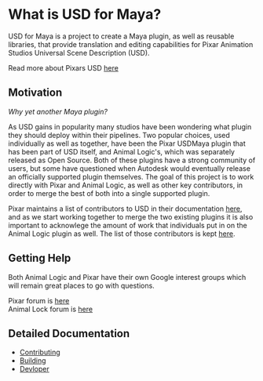 # What is USD for Maya?

USD for Maya is a project to create a Maya plugin, as well as reusable libraries, that provide translation and editing capabilities for Pixar Animation Studios Universal Scene Description (USD).

Read more about Pixars USD [here](http://openusd.org)


## Motivation
*Why yet another Maya plugin?*

As USD gains in popularity many studios have been wondering what plugin they should deploy within their pipelines.  Two popular choices, used individually as well as together, have been the Pixar USDMaya plugin that has been part of USD itself, and Animal Logic's, which was separately released as Open Source.  Both of these plugins have a strong community of users, but some have questioned when Autodesk would eventually release an officially supported plugin themselves.  The goal of this project is to work directly with Pixar and Animal Logic, as well as other key contributors, in order to merge the best of both into a single supported plugin.  

Pixar maintains a list of contributors to USD in their documentation [here](https://graphics.pixar.com/usd/docs/USD-Contributors.html), and as we start working together to merge the two existing plugins it is also important to acknowlege the amount of work that individuals put in on the Animal Logic plugin as well.  The list of those contributors is kept [here](docs/AL_CONTRIBUTORS.md).

## Getting Help
Both Animal Logic and Pixar have their own Google interest groups which will remain great places to go with questions.

Pixar forum is [here](https://groups.google.com/forum/#!forum/usd-interest)  
Animal Lock forum is [here](https://groups.google.com/forum/#!forum/al_usdmaya-discussion)


## Detailed Documentation

+ [Contributing](docs/CONTRIBUTING.md)
+ [Building](docs/build.md)
+ [Devloper](docs/DEVELOPER.md)
